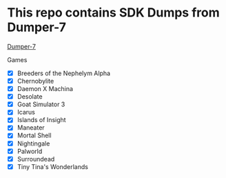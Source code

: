# This repo contains SDK Dumps from Dumper-7
[Dumper-7](https://github.com/Encryqed/Dumper-7)

Games
- [X] Breeders of the Nephelym Alpha
- [X] Chernobylite
- [X] Daemon X Machina
- [X] Desolate
- [X] Goat Simulator 3
- [X] Icarus
- [X] Islands of Insight
- [X] Maneater
- [X] Mortal Shell
- [X] Nightingale
- [X] Palworld
- [X] Surroundead
- [X] Tiny Tina's Wonderlands